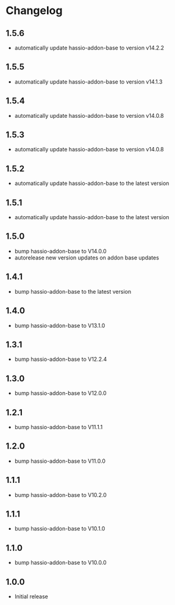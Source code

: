 # Changelog
## 1.5.6
 - automatically update hassio-addon-base to version v14.2.2


## 1.5.5
- automatically update hassio-addon-base to version v14.1.3


## 1.5.4
- automatically update hassio-addon-base to version v14.0.8


## 1.5.3
- automatically update hassio-addon-base to version v14.0.8


## 1.5.2
- automatically update hassio-addon-base to the latest version

## 1.5.1
- automatically update hassio-addon-base to the latest version

## 1.5.0
- bump hassio-addon-base to V14.0.0
- autorelease new version updates on addon base updates

## 1.4.1
- bump hassio-addon-base to the latest version

## 1.4.0
- bump hassio-addon-base to V13.1.0

## 1.3.1
- bump hassio-addon-base to V12.2.4

## 1.3.0
- bump hassio-addon-base to V12.0.0

## 1.2.1
- bump hassio-addon-base to V11.1.1

## 1.2.0
- bump hassio-addon-base to V11.0.0

## 1.1.1
- bump hassio-addon-base to V10.2.0

## 1.1.1
- bump hassio-addon-base to V10.1.0

## 1.1.0
- bump hassio-addon-base to V10.0.0

## 1.0.0
- Initial release